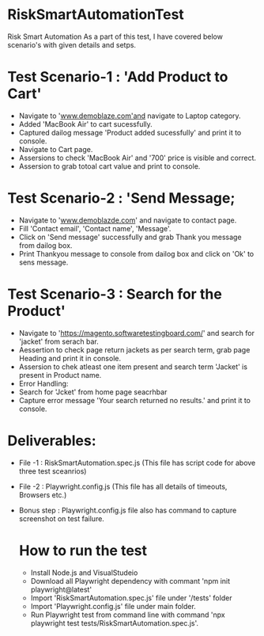 # RiskSmartAutomationTest
Risk Smart Automation
As a part of this test, I have covered below scenario's with given details and setps.

# Test Scenario-1 : 'Add Product to Cart'
- Navigate to 'www.demoblaze.com'and navigate to Laptop category.
- Added 'MacBook Air' to cart sucessfully.
- Captured dailog message 'Product added sucessfully' and print it to console.
- Navigate to Cart page.
- Assersions to check 'MacBook Air' and '700' price is visible and correct.
- Assersion to grab totoal cart value and print to console.


# Test Scenario-2 : 'Send Message;
- Navigate to 'www.demoblazde.com' and navigate to contact page.
- Fill 'Contact email', 'Contact name', 'Message'.
- Click on 'Send message' successfully and grab Thank you message from dailog box.
- Print Thankyou message to console from dailog box and click on 'Ok' to sens message.


# Test Scenario-3 : Search for the Product'
- Navigate to 'https://magento.softwaretestingboard.com/' and search for 'jacket' from serach bar.
- Aessertion to check page return jackets as per search term, grab page Heading and print it in console.
- Assersion to chek atleast one item present and search term 'Jacket' is present in Product name.
- Error Handling:
- Search for 'Jcket' from home page seacrhbar
- Capture error message 'Your search returned no results.' and print it to console.


# Deliverables:
- File -1 : RiskSmartAutomation.spec.js (This file has script code for above three test sceanrios)
- File -2 : Playwright.config.js (This file has all details of timeouts, Browsers etc.)
- Bonus step : Playwright.config.js file also has command to capture screenshot on test failure.

  # How to run the test
  - Install Node.js and VisualStudeio
  - Download all Playwright dependency with commant 'npm init playwright@latest'
  - Import 'RiskSmartAutomation.spec.js' file under '/tests' folder
  - Import 'Playwright.config.js' file under main folder.
  - Run Playwright test from command line with command 'npx playwright test tests/RiskSmartAutomation.spec.js'.
